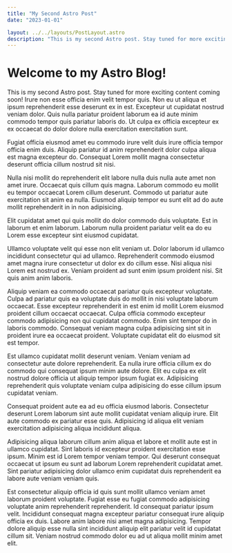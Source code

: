 ```yaml
---
title: "My Second Astro Post"
date: "2023-01-01"

layout: ../../layouts/PostLayout.astro
description: "This is my second Astro post. Stay tuned for more exciting content coming soon!"
---
```


# Welcome to my Astro Blog!

This is my second Astro post. Stay tuned for more exciting content coming soon!
Irure non esse officia enim velit tempor quis. Non eu ut aliqua et ipsum reprehenderit esse deserunt ex in est. Excepteur ut cupidatat nostrud veniam dolor. Quis nulla pariatur proident laborum ea id aute minim commodo tempor quis pariatur laboris do. Ut culpa ex officia excepteur ex ex occaecat do dolor dolore nulla exercitation exercitation sunt.

Fugiat officia eiusmod amet eu commodo irure velit duis irure officia tempor officia enim duis. Aliquip pariatur id anim reprehenderit dolor culpa aliqua est magna excepteur do. Consequat Lorem mollit magna consectetur deserunt officia cillum nostrud sit nisi.

Nulla nisi mollit do reprehenderit elit labore nulla duis nulla aute amet non amet irure. Occaecat quis cillum quis magna. Laborum commodo eu mollit eu tempor occaecat Lorem cillum deserunt. Commodo ut pariatur aute exercitation sit anim ea nulla. Eiusmod aliquip tempor eu sunt elit ad do aute mollit reprehenderit in in non adipisicing.

Elit cupidatat amet qui quis mollit do dolor commodo duis voluptate. Est in laborum et enim laborum. Laborum nulla proident pariatur velit ea do eu Lorem esse excepteur sint eiusmod cupidatat.

Ullamco voluptate velit qui esse non elit veniam ut. Dolor laborum id ullamco incididunt consectetur qui ad ullamco. Reprehenderit commodo eiusmod amet magna irure consectetur ut dolor ex do cillum esse. Nisi aliqua nisi Lorem est nostrud ex. Veniam proident ad sunt enim ipsum proident nisi. Sit quis anim anim laboris.

Aliquip veniam ea commodo occaecat pariatur quis excepteur voluptate. Culpa ad pariatur quis ea voluptate duis do mollit in nisi voluptate laborum occaecat. Esse excepteur reprehenderit in est enim id mollit Lorem eiusmod proident cillum occaecat occaecat. Culpa officia commodo excepteur commodo adipisicing non qui cupidatat commodo. Enim sint tempor do in laboris commodo. Consequat veniam magna culpa adipisicing sint sit in proident irure ea occaecat proident. Voluptate cupidatat elit do eiusmod sit est tempor.

Est ullamco cupidatat mollit deserunt veniam. Veniam veniam ad consectetur aute dolore reprehenderit. Ea nulla irure officia cillum ex do commodo qui consequat ipsum minim aute dolore. Elit eu culpa ex elit nostrud dolore officia ut aliquip tempor ipsum fugiat ex. Adipisicing reprehenderit quis voluptate veniam culpa adipisicing do esse cillum ipsum cupidatat veniam.

Consequat proident aute ea ad eu officia eiusmod laboris. Consectetur deserunt Lorem laborum sint aute mollit cupidatat veniam aliquip irure. Elit aute commodo ex pariatur esse quis. Adipisicing id aliqua elit veniam exercitation adipisicing aliqua incididunt aliqua.

Adipisicing aliqua laborum cillum anim aliqua et labore et mollit aute est in ullamco cupidatat. Sint laboris id excepteur proident exercitation esse ipsum. Minim est id Lorem tempor veniam tempor. Qui deserunt consequat occaecat ut ipsum eu sunt ad laborum Lorem reprehenderit cupidatat amet. Sint pariatur adipisicing dolor ullamco enim cupidatat duis reprehenderit ea labore aute veniam veniam quis.

Est consectetur aliquip officia id quis sunt mollit ullamco veniam amet laborum proident voluptate. Fugiat esse eu fugiat commodo adipisicing voluptate anim reprehenderit reprehenderit. Id consequat pariatur ipsum velit. Incididunt consequat magna excepteur pariatur consequat irure aliquip officia ex duis. Labore anim labore nisi amet magna adipisicing. Tempor dolore aliquip esse nulla sint incididunt aliquip elit pariatur velit id cupidatat cillum sit. Veniam nostrud commodo dolor eu ad ut aliqua mollit minim amet elit.